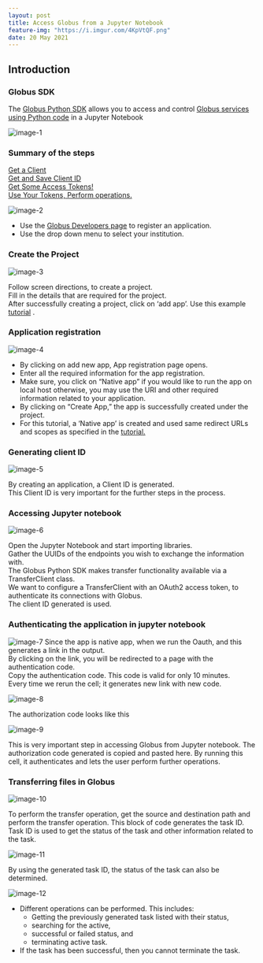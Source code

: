 ```yaml
---
layout: post
title: Access Globus from a Jupyter Notebook
feature-img: "https://i.imgur.com/4KpVtQF.png"
date: 20 May 2021
---
```


## Introduction
### Globus SDK

The [Globus Python SDK](https://globus-sdk-python.readthedocs.io/en/stable/)
allows you to access and control [Globus services using Python code](https://www.globus.org/blog/using-globus-jupyter-notebooks) in a Jupyter Notebook

![image-1](https://i.imgur.com/YOuDSdZ.png)
<!--![image](https://user-images.githubusercontent.com/79628214/118164353-05291200-b3f1-11eb-985c-ccc4fac32b9a.png)-->


### Summary of the steps

[Get a Client](https://globus-sdk-python.readthedocs.io/en/stable/tutorial.html#tutorial-step1) <br>
[Get and Save Client ID](https://globus-sdk-python.readthedocs.io/en/stable/tutorial.html#tutorial-step2) <br>
[Get Some Access Tokens!](https://globus-sdk-python.readthedocs.io/en/stable/tutorial.html#tutorial-step3) <br>
[Use Your Tokens, Perform operations.](https://globus-sdk-python.readthedocs.io/en/stable/tutorial.html#tutorial-step4) <br>

<!--#Image 2 -->
<!-- ![image](https://user-images.githubusercontent.com/79628214/118171830-aa47e880-b3f9-11eb-9f70-b81f8710265d.png)-->
![image-2](https://i.imgur.com/NrRd0hH.png)

* Use the [Globus Developers page](https://developers.globus.org/) to register an application. <br>
* Use the drop down menu to select your institution.  

### Create the Project
<!-- #Image 3 -->
<!-- ![image](https://user-images.githubusercontent.com/79628214/118172605-90f36c00-b3fa-11eb-8119-690e9313046a.png)-->
![image-3](https://i.imgur.com/lTwqPhG.png)


Follow screen directions, to create a project. <br>
Fill in the details that are required for the project. <br>
After successfully creating a project, click on ‘add app’.
Use this example [tutorial](https://globus-sdk-python.readthedocs.io/en/stable/clients/transfer.html) .

### Application registration
<!-- #Image 4 -->
<!-- ![image](https://user-images.githubusercontent.com/79628214/118172672-a2d50f00-b3fa-11eb-9814-c97d50c8f631.png)-->
![image-4](https://i.imgur.com/cIXzBFZ.png)


* By clicking on add new app, App registration page opens. <br>
* Enter all the required information for the app registration. <br>
* Make sure, you click on “Native app” if you  would like to run the app on local host otherwise, you may use the URI and other required information related to your application. <br>
* By clicking on “Create App,”  the app is successfully created under the project. <br>
* For this tutorial, a ‘Native app’ is created and used same redirect URLs and scopes as specified  in the [tutorial.](https://globus-sdk-python.readthedocs.io/en/stable/tutorial.html#tutorial-step1) <br>

### Generating client ID

<!-- #Image 5 -->
<!--![image](https://user-images.githubusercontent.com/79628214/118172708-acf70d80-b3fa-11eb-9bc2-699fe98203d9.png)-->
![image-5](https://i.imgur.com/3kvvTY5.png)

By creating an application, a Client ID is generated. <br>
This Client ID is very important for the further steps in the process. <br>

### Accessing Jupyter notebook

<!--#Image 6 -->
<!-- <img width="565" alt="image" src="https://user-images.githubusercontent.com/79628214/118180232-4e369180-b404-11eb-91c0-3723a61e417c.png"> -->
<!--<img width="565" alt="image" src="https://i.imgur.com/gDC89xy.png">-->
![image-6](https://i.imgur.com/lEXSyeb.png)


Open the Jupyter Notebook and start importing libraries. <br>
Gather the UUIDs of the endpoints you wish to exchange the information with. <br>
The Globus Python SDK makes transfer functionality available via a TransferClient class. <br>
We want to configure a TransferClient with an OAuth2 access token, to authenticate its connections with Globus. <br>
The client ID generated is used.

### Authenticating the application in jupyter notebook

<!-- #Image 7 -->
<!--![image](https://user-images.githubusercontent.com/79628214/118180294-5bec1700-b404-11eb-97bb-9933c1a07438.png)-->
![image-7](https://i.imgur.com/snOugG9.png)
Since the app is native app, when we run the Oauth, and this generates a link in the output. <br>
By clicking on the link, you will be redirected to a page with the authentication code. <br>
Copy the authentication code. This code is valid for only 10 minutes. <br>
Every time we rerun the cell; it generates new link with new code. <br>



<!--#Image 8 -->
<!--![image](https://user-images.githubusercontent.com/79628214/118180329-673f4280-b404-11eb-9f48-653fab680f34.png)-->
![image-8](https://i.imgur.com/aRUyv0i.png)

The authorization code looks like this

<!--#Image 9 -->
<!--![image](https://user-images.githubusercontent.com/79628214/118180386-76be8b80-b404-11eb-8214-2dd3ff6ec5a6.png)-->
![image-9](https://i.imgur.com/fnzlsSw.png)

This is very important step in accessing Globus from Jupyter notebook. The authorization code generated is copied and pasted here. By running this cell, it authenticates and lets the user perform further operations.

### Transferring files in Globus

<!--#Image 10 -->
<!-- ![image](https://user-images.githubusercontent.com/79628214/118180408-7e7e3000-b404-11eb-90ad-7951e9239fbc.png)-->
![image-10](https://i.imgur.com/ppB7lI1.png)

To perform the transfer operation, get the source and destination path and perform the transfer operation. 
This block of code generates the task ID. 
Task ID is used to get the status of the task and other information related to the task.

<!--#Image 11-->
<!--![image](https://user-images.githubusercontent.com/79628214/118180439-863dd480-b404-11eb-89c9-2768798033b7.png)-->
![image-11](https://i.imgur.com/zvVBCzi.png)


By using the generated task ID, the status of the task can also be determined.

<!--#Image 12-->
<!--![image](https://user-images.githubusercontent.com/79628214/118180483-935ac380-b404-11eb-9cc9-f69c179adaf3.png)-->
![image-12](https://i.imgur.com/988m2cC.png)

* Different operations can be performed. This includes:
  * Getting the previously generated task listed with their status,   
  * searching for the active,
  * successful or failed status, and
  * terminating active task.
* If the task has been successful, then you cannot terminate the task. 
